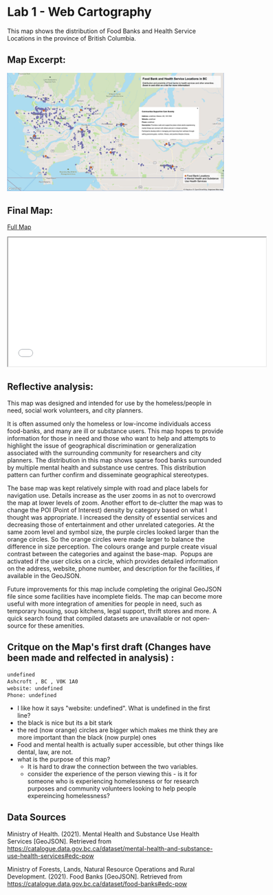 # Lab 1 - Web Cartography

This map shows the distribution of Food Banks and Health Service Locations in the province of British Columbia.

## Map Excerpt:
![472 Lab1 Map Excerpt](472Lab1.png)

## Final Map:
[Full Map](472_Lab1.html)
<iframe src="472_Lab1.html" height = '300' width="600"></iframe>


## Reflective analysis:

This map was designed and intended for use by the homeless/people in need, social work volunteers, and city planners. 

It is often assumed only the homeless or low-income individuals access food-banks, and many are ill or substance users. This map hopes to provide information for those in need and those who want to help and attempts to highlight the issue of geographical discrimination or generalization associated with the surrounding community for researchers and city planners. The distribution in this map shows sparse food banks surrounded by multiple mental health and substance use centres. This distribution pattern can further confirm and disseminate geographical stereotypes.

The base map was kept relatively simple with road and place labels for navigation use. Details increase as the user zooms in as not to overcrowd the map at lower levels of zoom. Another effort to de-clutter the map was to change the POI (Point of Interest) density by category based on what I thought was appropriate. I increased the density of essential services and decreasing those of entertainment and other unrelated categories.
At the same zoom level and symbol size, the purple circles looked larger than the orange circles. So the orange circles were made larger to balance the difference in size perception. The colours orange and purple create visual contrast between the categories and against the base-map. 
Popups are activated if the user clicks on a circle, which provides detailed information on the address, website, phone number, and description for the facilities, if available in the GeoJSON.

Future improvements for this map include completing the original GeoJSON file since some facilities have incomplete fields. The map can become more useful with more integration of amenities for people in need, such as temporary housing, soup kitchens, legal support, thrift stores and more. A quick search found that compiled datasets are unavailable or not open-source for these amenities. 

## Critque on the Map's first draft (Changes have been made and relfected in analysis) :
```
undefined
Ashcroft , BC , V0K 1A0
website: undefined
Phone: undefined
```
* I like how it says "website: undefined". What is undefined in the first line?
* the black is nice but its a bit stark
* the red (now orange) circles are bigger which makes me think they are more important than the black (now purple) ones
* Food and mental health is actually super accessible, but other things like dental, law, are not.
* what is the purpose of this map? 
  * It is hard to draw the connection between the two variables.
  * consider the experience of the person viewing this - is it for someone who is experiencing homelessness or for research purposes and community volunteers looking to help people expereincing homelessness?

## Data Sources

Ministry of Health. (2021). Mental Health and Substance Use Health Services [GeoJSON]. Retrieved from https://catalogue.data.gov.bc.ca/dataset/mental-health-and-substance-use-health-services#edc-pow

Ministry of Forests, Lands, Natural Resource Operations and Rural Development. (2021). Food Banks  [GeoJSON]. Retrieved from https://catalogue.data.gov.bc.ca/dataset/food-banks#edc-pow 

